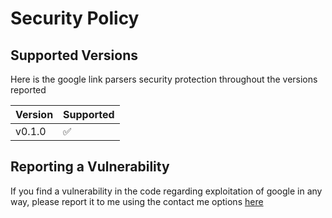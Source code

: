 # Security Policy

## Supported Versions

Here is the google link parsers security protection throughout the versions reported 

| Version | Supported          |
| ------- | ------------------ |
| v0.1.0  | :white_check_mark: |

## Reporting a Vulnerability

If you find a vulnerability in the code regarding exploitation of google in any way, please report it to me using the contact me options [here]("README.md")
